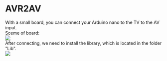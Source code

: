 # AVR2AV 
With a small board, you can connect your Arduino nano to the TV to the AV input.  
Sceme of board:  
![](https://user-images.githubusercontent.com/93592475/148544894-621ab9fa-a9bf-4493-8ab3-1c1f5bfe1419.png)  
After connecting, we need to install the library, which is located in the folder "Lib".  
![](https://user-images.githubusercontent.com/93592475/148673746-1b7b8d87-b912-4c31-9a48-1cddca915c8e.png)
